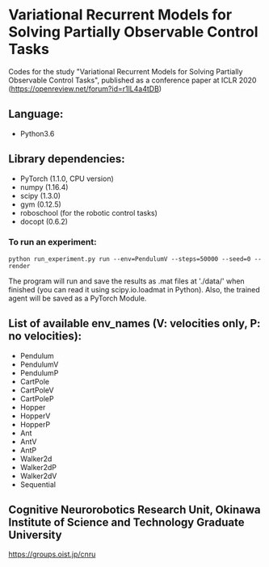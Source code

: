 # Variational Recurrent Models for Solving Partially Observable Control Tasks
Codes for the study "Variational Recurrent Models for Solving Partially Observable Control Tasks", published as a conference paper at ICLR 2020 (https://openreview.net/forum?id=r1lL4a4tDB)

## Language: 
- Python3.6

## Library dependencies:
- PyTorch (1.1.0, CPU version)
- numpy (1.16.4)
- scipy (1.3.0)
- gym (0.12.5)
- roboschool (for the robotic control tasks) 
- docopt (0.6.2)

### To run an experiment:

```
python run_experiment.py run --env=PendulumV --steps=50000 --seed=0 --render
```
The program will run and save the results as .mat files at './data/' when finished (you can read it using scipy.io.loadmat in Python). Also, the trained agent will be saved as a PyTorch Module.

## List of available env_names (V: velocities only, P: no velocities):
- Pendulum
- PendulumV
- PendulumP
- CartPole
- CartPoleV
- CartPoleP
- Hopper
- HopperV
- HopperP
- Ant
- AntV
- AntP
- Walker2d
- Walker2dP
- Walker2dV
- Sequential

## Cognitive Neurorobotics Research Unit, Okinawa Institute of Science and Technology Graduate University
https://groups.oist.jp/cnru
